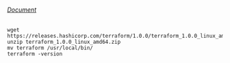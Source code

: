 ###### [Document](https://www.terraform.io/downloads.html)
```
wget https://releases.hashicorp.com/terraform/1.0.0/terraform_1.0.0_linux_amd64.zip
unzip terraform_1.0.0_linux_amd64.zip
mv terraform /usr/local/bin/
terraform -version
```
